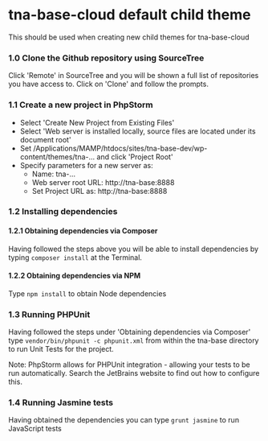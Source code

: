# tna-base-cloud default child theme

This should be used when creating new child themes for tna-base-cloud

### 1.0 Clone the Github repository using SourceTree

Click 'Remote' in SourceTree and you will be shown a full list of repositories you have access to. Click on 'Clone' and follow the prompts.

### 1.1 Create a new project in PhpStorm

* Select 'Create New Project from Existing Files'
* Select 'Web server is installed locally, source files are located under its document root'
* Set /Applications/MAMP/htdocs/sites/tna-base-dev/wp-content/themes/tna-... and click 'Project Root'
* Specify parameters for a new server as:
  * Name: tna-...
  * Web server root URL: http://tna-base:8888
  * Set Project URL as: http://tna-base:8888

### 1.2 Installing dependencies

#### 1.2.1 Obtaining dependencies via Composer

Having followed the steps above you will be able to install dependencies by typing ```composer install``` at the Terminal.

#### 1.2.2 Obtaining dependencies via NPM

Type ```npm install``` to obtain Node dependencies

### 1.3 Running PHPUnit

Having followed the steps under 'Obtaining dependencies via Composer' type ```vendor/bin/phpunit -c phpunit.xml``` from within the tna-base directory to run Unit Tests for the project.

Note: PhpStorm allows for PHPUnit integration - allowing your tests to be run automatically. Search the JetBrains website to find out how to configure this.

### 1.4 Running Jasmine tests

Having obtained the dependencies you can type ```grunt jasmine``` to run JavaScript tests